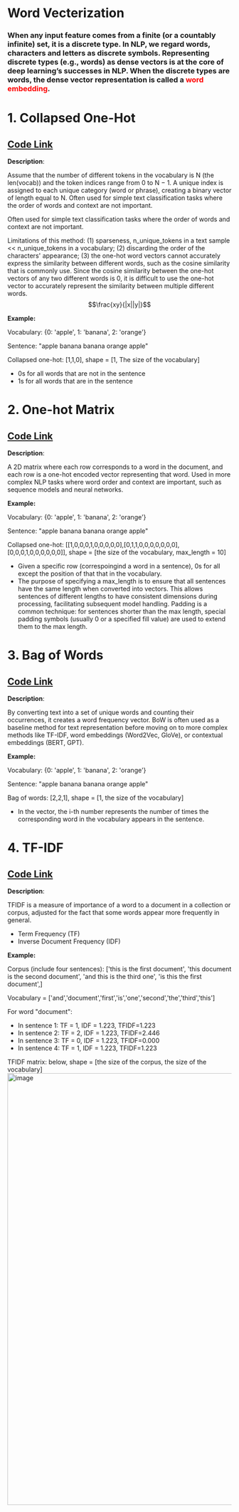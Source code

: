 # Word Vecterization
### When any input feature comes from a finite (or a countably infinite) set, it is a discrete type. In NLP, we regard words, characters and letters as discrete symbols. Representing discrete types (e.g., words) as dense vectors is at the core of deep learning’s successes in NLP. When the discrete types are words, the dense vector representation is called a <font color='red'>word embedding</font>.


# 1. Collapsed One-Hot
## [Code Link](https://github.com/houzhj/Machine_Learning/blob/main/ipynb/Surname_Nationality/class_Vectorizer_collapsed_one_hots.ipynb)

**Description**: 

Assume that the number of different tokens in the vocabulary is N (the len(vocab)) and the token indices range from 0 to N − 1. A unique index is assigned to each unique category (word or phrase), creating a binary vector of length equal to N. Often used for simple text classification tasks where the order of words and context are not important. 

Often used for simple text classification tasks where the order of words and context are not important.

Limitations of this method: (1) sparseness, n_unique_tokens in a text sample << n_unique_tokens in a vocabulary; (2) discarding the order of the characters' appearance; (3) the one-hot word vectors cannot accurately express the similarity between different words, such as the cosine similarity that is commonly use. Since the cosine similarity between the one-hot vectors of any two different words is 0, it is difficult to use the one-hot vector to accurately represent the similarity between multiple different words.
$$\frac{xy}{|x||y|}$$

**Example:**

Vocabulary: {0: 'apple', 1: 'banana', 2: 'orange'}

Sentence: "apple banana banana orange apple"

Collapsed one-hot: [1,1,0], shape = [1, The size of the vocabulary]
- 0s for all words that are not in the sentence
- 1s for all words that are in the sentence


# 2. One-hot Matrix
## [Code Link](https://github.com/houzhj/Machine_Learning/blob/main/ipynb/Surname_Nationality/class_Vectorizer_matrix_of_one_hots.ipynb)

**Description**: 

A 2D matrix where each row corresponds to a word in the document, and each row is a one-hot encoded vector representing that word. Used in more complex NLP tasks where word order and context are important, such as sequence models and neural networks.

**Example:**

Vocabulary: {0: 'apple', 1: 'banana', 2: 'orange'}

Sentence: "apple banana banana orange apple"

Collapsed one-hot: [[1,0,0,0,1,0,0,0,0,0],[0,1,1,0,0,0,0,0,0,0],[0,0,0,1,0,0,0,0,0,0]], shape = [the size of the vocabulary, max_length = 10]
- Given a specific row (correspoingind a word in a sentence), 0s for all except the position of that that in the vocabulary. 
- The purpose of specifying a max_length is to ensure that all sentences have the same length when converted into vectors. This allows sentences of different lengths to have consistent dimensions during processing, facilitating subsequent model handling. Padding is a common technique: for sentences shorter than the max length, special padding symbols (usually 0 or a specified fill value) are used to extend them to the max length.



# 3. Bag of Words
## [Code Link](https://github.com/houzhj/Machine_Learning/blob/main/ipynb/Amazon_Reviews/amazon_linear_classifiers.ipynb)

**Description**: 

By converting text into a set of unique words and counting their occurrences, it creates a word frequency vector. BoW is often used as a baseline method for text representation before moving on to more complex methods like TF-IDF, word embeddings (Word2Vec, GloVe), or contextual embeddings (BERT, GPT).

**Example:**

Vocabulary: {0: 'apple', 1: 'banana', 2: 'orange'}

Sentence: "apple banana banana orange apple"

Bag of words: [2,2,1], shape = [1, the size of the vocabulary]
- In the vector, the i-th number represents the number of times the corresponding word in the vocabulary appears in the sentence.


# 4. TF-IDF
## [Code Link](https://github.com/houzhj/Machine_Learning/blob/main/ipynb/IMDB_Reviews/tfidf.ipynb)

**Description**: 

TFIDF is a measure of importance of a word to a document in a collection or corpus, adjusted for the fact that some words appear more frequently in general.
- Term Frequency (TF)
- Inverse Document Frequency (IDF)

**Example:**

Corpus (include four sentences): 
['this is the first document',
 'this document is the second document',
 'and this is the third one',
 'is this the first document',]

Vocabulary = ['and','document','first','is','one','second','the','third','this']

For word "document":
- In sentence 1: TF = 1, IDF = 1.223, TFIDF=1.223
- In sentence 2: TF = 2, IDF = 1.223, TFIDF=2.446
- In sentence 3: TF = 0, IDF = 1.223, TFIDF=0.000
- In sentence 4: TF = 1, IDF = 1.223, TFIDF=1.223

TFIDF matrix: below, shape = [the size of the corpus, the size of the vocabulary]
<img width="971" alt="image" src="https://github.com/houzhj/Machine_Learning/assets/33500622/83d5794a-a8a6-47c7-ac58-b2eee11fcaa3">










